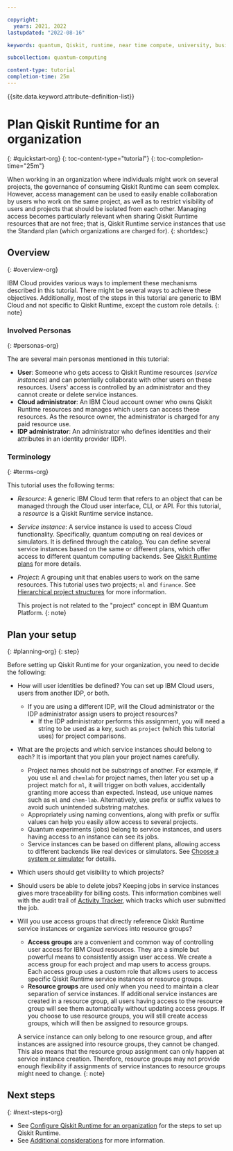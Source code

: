 ```yaml
---

copyright:
  years: 2021, 2022
lastupdated: "2022-08-16"

keywords: quantum, Qiskit, runtime, near time compute, university, business, organization

subcollection: quantum-computing

content-type: tutorial
completion-time: 25m
---
```


{{site.data.keyword.attribute-definition-list}}

# Plan Qiskit Runtime for an organization
{: #quickstart-org}
{: toc-content-type="tutorial"}
{: toc-completion-time="25m"}

When working in an organization where individuals might work on several projects, the governance of consuming Qiskit Runtime can seem complex. However, access management can be used to easily enable collaboration by users who work on the same project, as well as to restrict visibility of users and projects that should be isolated from each other. Managing access becomes particularly relevant when sharing Qiskit Runtime resources that are not free; that is, Qiskit Runtime service instances that use the Standard plan (which organizations are charged for).
{: shortdesc}

## Overview
{: #overview-org}

IBM Cloud provides various ways to implement these mechanisms described in this tutorial.  There might be several ways to achieve these objectives. Additionally, most of the steps in this tutorial are generic to IBM Cloud and not specific to Qiskit Runtime, except the custom role details.
{: note}

### Involved Personas
{: #personas-org}

The are several main personas mentioned in this tutorial:

* **User**: Someone who gets access to Qiskit Runtime resources (_service instances_) and can potentially collaborate with other users on these resources. Users' access is controlled by an administrator and they cannot create or delete service instances.
* **Cloud administrator**: An IBM Cloud account owner who owns Qiskit Runtime resources and manages which users can access these resources. As the resource owner, the administrator is charged for any paid resource use.
* **IDP administrator**: An administrator who defines identities and their attributes in an identity provider (IDP).

### Terminology
{: #terms-org}

This tutorial uses the following terms:

* _Resource_: A generic IBM Cloud term that refers to an object that can be managed through the Cloud user interface, CLI, or API. For this tutorial, a _resource_ is a Qiskit Runtime service instance.
* _Service instance_: A service instance is used to access Cloud functionality. Specifically, quantum computing on real devices or simulators. It is defined through the catalog. You can define several service instances based on the same or different plans, which offer access to different quantum computing backends. See [Qiskit Runtime plans](/docs/quantum-computing?topic=quantum-computing-cost) for more details.
* _Project_: A grouping unit that enables users to work on the same resources. This tutorial uses two projects; `ml` and `finance`. See [Hierarchical project structures](/docs/quantum-computing?topic=quantum-computing-considerations-org#nest-org) for more information.

   This project is not related to the "project" concept in IBM Quantum Platform.
   {: note}

## Plan your setup
{: #planning-org}
{: step}

Before setting up Qiskit Runtime for your organization, you need to decide the following:

* How will user identities be defined? You can set up IBM Cloud users, users from another IDP, or both.
  * If you are using a different IDP, will the Cloud administrator or the IDP administrator assign  users to project resources?
    * If the IDP administrator performs this assignment, you will need a string to be used as a key, such as `project` (which this tutorial uses) for project comparisons.
* What are the projects and which service instances should belong to each? It is important that you plan your project names carefully.
  * Project names should not be substrings of another.  For example, if you use `ml` and `chemlab` for project names, then later you set up a project match for `ml`, it will trigger on both values, accidentally granting more access than expected. Instead, use unique names such as `ml` and `chem-lab`.  Alternatively, use prefix or suffix values to avoid such unintended substring matches.
  * Appropriately using naming conventions, along with prefix or suffix values can help you easily allow access to several projects.  
  * Quantum experiments (jobs) belong to service instances, and users having access to an instance can see its jobs.
  * Service instances can be based on different plans, allowing access to different backends like real devices or simulators. See [Choose a system or simulator](/docs/quantum-computing?topic=quantum-computing-choose-backend) for details.
* Which users should get visibility to which projects?
* Should users be able to delete jobs? Keeping jobs in service instances gives more traceability for billing costs. This information combines well with the audit trail of [Activity Tracker](/docs/quantum-computing?topic=quantum-computing-considerations-org), which  tracks which user submitted the job.
* Will you use access groups that directly reference Qiskit Runtime service instances or organize services into resource groups?
   * **Access groups** are a convenient and common way of controlling user access for IBM Cloud resources.  They are a simple but powerful means to consistently assign user access. We create a access group for each project and map users to access groups. Each access group uses a custom role that allows users to access specific Qiskit Runtime service instances or resource groups.
   * **Resource groups** are used only when you need to maintain a clear separation of service instances.  If additional service instances are created in a resource group, all users having access to the resource group will see them automatically without updating access groups.  If you choose to use resource groups, you will still create access groups, which will then be assigned to resource groups.

   A service instance can only belong to one resource group, and after instances are assigned into resource groups, they cannot be changed. This also means that the resource group assignment can only happen at service instance creation. Therefore, resource groups may not provide enough flexibility if assignments of service instances to resource groups might need to change.
   {: note}

## Next steps
{: #next-steps-org}

* See [Configure Qiskit Runtime for an organization](/docs/quantum-computing?topic=quantum-computing-quickstart-steps-org) for the steps to set up Qiskit Runtime.
* See [Additional considerations](/docs/quantum-computing?topic=quantum-computing-considerations-org) for more information.  
